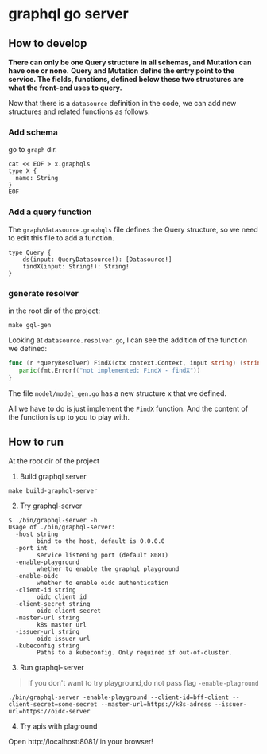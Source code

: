 # graphql go server



## How to develop

**There can only be one Query structure in all schemas, and Mutation can have one or none.**
**Query and Mutation define the entry point to the service. The fields, functions, defined below these two structures are what the front-end uses to query.**


Now that there is a `datasource` definition in the code, we can add new structures and related functions as follows.

### Add schema

go to `graph` dir.

```shell
cat << EOF > x.graphqls
type X {
  name: String
}
EOF
```

### Add a query function

The `graph/datasource.graphqls` file defines the Query structure, so we need to edit this file to add a function.

```shell
type Query {
    ds(input: QueryDatasource!): [Datasource!]
    findX(input: String!): String!
}
```

### generate resolver

in the root dir of the project:

```shell
make gql-gen
```

Looking at `datasource.resolver.go`, I can see the addition of the function we defined:

```go
func (r *queryResolver) FindX(ctx context.Context, input string) (string, error) {
   panic(fmt.Errorf("not implemented: FindX - findX"))
}
```

The file `model/model_gen.go` has a new structure x that we defined.

All we have to do is just implement the `FindX` function. And the content of the function is up to you to play with.


## How to run

At the root dir of the project

1. Build graphql server

```shell
make build-graphql-server
```

2. Try graphql-server

```shell
$ ./bin/graphql-server -h
Usage of ./bin/graphql-server:
  -host string
        bind to the host, default is 0.0.0.0
  -port int
        service listening port (default 8081)
  -enable-playground
        whether to enable the graphql playground
  -enable-oidc
        whether to enable oidc authentication
  -client-id string
        oidc client id
  -client-secret string
        oidc client secret
  -master-url string
        k8s master url
  -issuer-url string
        oidc issuer url
  -kubeconfig string
        Paths to a kubeconfig. Only required if out-of-cluster.
```

3. Run graphql-server 

> If you don't want to try playground,do not pass flag `-enable-plaground`

```shell
./bin/graphql-server -enable-playground --client-id=bff-client --client-secret=some-secret --master-url=https://k8s-adress --issuer-url=https://oidc-server
```

4. Try apis with plaground

Open http://localhost:8081/ in your browser!

